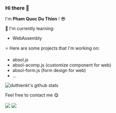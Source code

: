 ### Hi there 👋

I'm **Pham Quoc Du Thien** ! :sunglasses:


:page_with_curl: I'm currently learning:
- WebAssembly 

:star: Here are some projects that I'm working on:
- absol.js
- absol-acomp.js (customize component for web)
- absol-form.js (form design for web)
- ... 


![duthienkt's github stats](https://bad-apple-github-readme.vercel.app/api?show_bg=1&username=duthienkt)



Feel free to contact me :yum:
<br><br>
[<img src="https://img.shields.io/badge/Facebook-%40jeremy.belpois.9638-blue">](https://www.facebook.com/jeremy.belpois.9638/)
[<img src="https://img.shields.io/badge/Email-blueskythien2010%40live.com-orange">](mailto:blueskythien2010@live.com)
